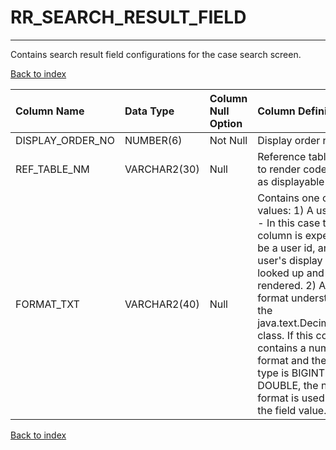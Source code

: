 # RR_SEARCH_RESULT_FIELD

---

Contains search result field configurations for the case search screen.

[Back to index](./index.md)

| Column Name      | Data Type    | Column Null Option   | Column Definition                                                                                                                                                                                                                                                                                                                                                  |
|:-----------------|:-------------|:---------------------|:-------------------------------------------------------------------------------------------------------------------------------------------------------------------------------------------------------------------------------------------------------------------------------------------------------------------------------------------------------------------|
| DISPLAY_ORDER_NO | NUMBER(6)    | Not Null             | Display order number.                                                                                                                                                                                                                                                                                                                                              |
| REF_TABLE_NM     | VARCHAR2(30) | Null                 | Reference table name to render coded values as displayable values.                                                                                                                                                                                                                                                                                                 |
| FORMAT_TXT       | VARCHAR2(40) | Null                 | Contains one of two values: 1) A user_name - In this case the column is expected to be a user id, and that user's display name is looked up and rendered. 2) A number format understood by the java.text.DecimalFormat class. If this column contains a number format and the field type is BIGINT or DOUBLE, the number format is used to render the field value. |

[Back to index](./index.md)